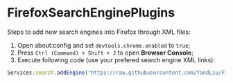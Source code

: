 # FirefoxSearchEnginePlugins
Steps to add new search engines into Firefox through XML files:
1. Open about:config and set `devtools.chrome.enabled` to `true`;
2. Press `Ctrl (Command) + Shift + J` to open **Browser Console**;
3. Execute following code (use your prefered search engine XML links):
```javascript
Services.search.addEngine("https://raw.githubusercontent.com/YandLiu/FirefoxSearchEnginePlugins/master/google-images.xml", null, null, false);
```
